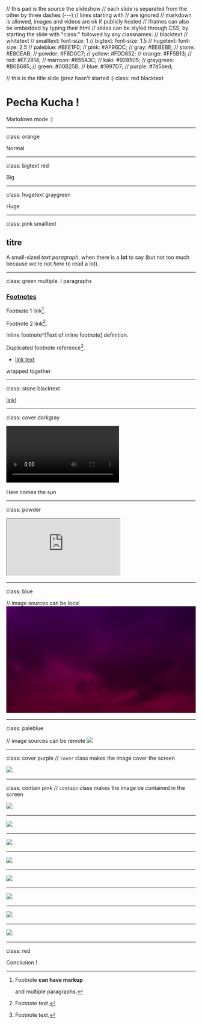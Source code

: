 // this pad is the source the slideshow
// each slide is separated from the other by three dashes (---)
// lines starting with // are ignored
// markdown is allowed, images and videos are ok if publicly hosted
// iframes can also be embedded by typing their html
// slides can be styled through CSS, by starting the slide with "class:" followed by any classnames:
//   blacktext
//   whitetext
//   smalltext: font-size: 1
//   bigtext: font-size: 1.5
//   hugetext: font-size: 2.5
//   paleblue: #BEE1F0;
//   pink: #AF96DC;
//   gray: #BEBEBE;
//   stone: #E8CEAB;
//   powder: #F8D0C7;
//   yellow: #FDD652;
//   orange: #FF5B13;
//   red: #EF2814;
//   marroon: #855A3C;
//   kaki: #928505;
//   graygreen: #B0B685;
//   green: #00B25B;
//   blue: #1997D7;
//   purple: #7d5bed;

// this is the title slide (prez hasn’t started :)
class: red blacktext

# Pecha Kucha !
Markdown mode :)

---

class: orange

Normal

---
class: bigtext red

Big

---
class: hugetext graygreen

Huge

---

class: pink smalltext

## titre
A small-sized _text paragraph_, when there is a
**lot** to say (but not too much because we’re not _here_ to read a lot).

---

class: green
multiple   .l
paragraphs
### [Footnotes](https://github.com/markdown-it/markdown-it-footnote)

Footnote 1 link[^first].

Footnote 2 link[^second].

Inline footnote^[Text of inline footnote] definition.

Duplicated footnote reference[^second].

[^first]: Footnote **can have markup**

    and multiple paragraphs.

[^second]: Footnote text.

- [link text](http://dev.nodeca.com)

wrapped
together

---

class: stone blacktext

[link!](#)

---

class: cover darkgray

<video src="media/sun.webm" loop></video>

Here comes the sun

---

class: powder

<iframe src="https://www.youtube.com/embed/deuhXlqHB9I"></iframe>

---
class: blue

// image sources can be local
![Not so blue sky](media/sky.png)

---
class: paleblue

// image sources can be remote
![](http://ateliers.esad-pyrenees.fr/_inc/img/750/1.jpg)

---

class: cover purple
// `cover` class makes the image cover the screen

![](http://ateliers.esad-pyrenees.fr/_inc/img/750/2.jpg)

---
class: contain pink
// `contain` class makes the image be contained in the screen


![](http://ateliers.esad-pyrenees.fr/_inc/img/750/3.jpg)

---

![](http://ateliers.esad-pyrenees.fr/_inc/img/750/4.jpg)

---

![](http://ateliers.esad-pyrenees.fr/_inc/img/750/5.jpg)

---

![](http://ateliers.esad-pyrenees.fr/_inc/img/750/6.jpg)

---

![](http://ateliers.esad-pyrenees.fr/_inc/img/750/7.jpg)

---

![](http://ateliers.esad-pyrenees.fr/_inc/img/750/8.jpg)

---

![](http://ateliers.esad-pyrenees.fr/_inc/img/750/9.jpg)

---

![](http://ateliers.esad-pyrenees.fr/_inc/img/750/10.jpg)

---

class: red

Conclusion !
